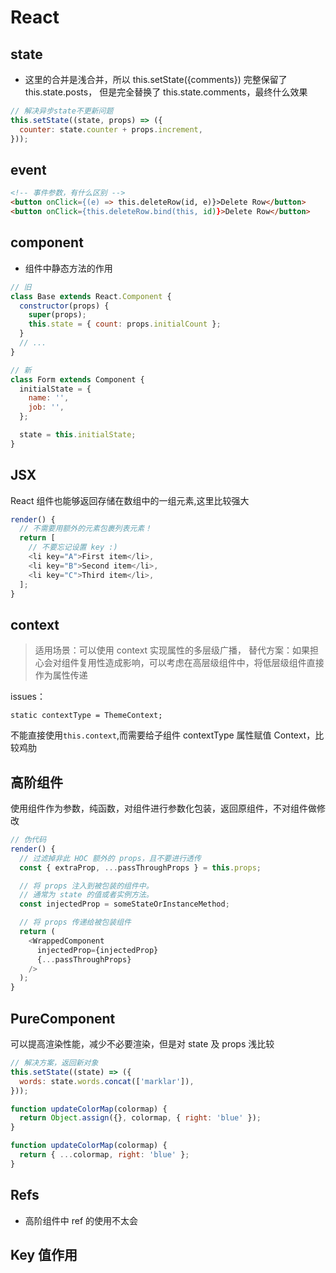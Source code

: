 <!--
 * @Author: your name
 * @Date: 2020-11-09 10:47:11
 * @LastEditTime: 2020-11-12 17:42:47
 * @LastEditors: Please set LastEditors
 * @Description: In User Settings Edit
 * @FilePath: \react-note\issues.md
-->

# React

## state

- 这里的合并是浅合并，所以 this.setState({comments}) 完整保留了 this.state.posts， 但是完全替换了 this.state.comments，最终什么效果

```javascript
// 解决异步state不更新问题
this.setState((state, props) => ({
  counter: state.counter + props.increment,
}));
```

## event

```html
<!-- 事件参数，有什么区别 -->
<button onClick={(e) => this.deleteRow(id, e)}>Delete Row</button>
<button onClick={this.deleteRow.bind(this, id)}>Delete Row</button>
```

## component

- 组件中静态方法的作用

```javascript
// 旧
class Base extends React.Component {
  constructor(props) {
    super(props);
    this.state = { count: props.initialCount };
  }
  // ...
}

// 新
class Form extends Component {
  initialState = {
    name: '',
    job: '',
  };

  state = this.initialState;
}
```

## JSX

React 组件也能够返回存储在数组中的一组元素,这里比较强大

```javascript
render() {
  // 不需要用额外的元素包裹列表元素！
  return [
    // 不要忘记设置 key :)
    <li key="A">First item</li>,
    <li key="B">Second item</li>,
    <li key="C">Third item</li>,
  ];
}
```

## context

> 适用场景：可以使用 context 实现属性的多层级广播，
> 替代方案：如果担心会对组件复用性造成影响，可以考虑在高层级组件中，将低层级组件直接作为属性传递

issues：

```javascrirpt
static contextType = ThemeContext;
```

不能直接使用`this.context`,而需要给子组件 contextType 属性赋值 Context，比较鸡肋

## 高阶组件

使用组件作为参数，纯函数，对组件进行参数化包装，返回原组件，不对组件做修改

```javascript
// 伪代码
render() {
  // 过滤掉非此 HOC 额外的 props，且不要进行透传
  const { extraProp, ...passThroughProps } = this.props;

  // 将 props 注入到被包装的组件中。
  // 通常为 state 的值或者实例方法。
  const injectedProp = someStateOrInstanceMethod;

  // 将 props 传递给被包装组件
  return (
    <WrappedComponent
      injectedProp={injectedProp}
      {...passThroughProps}
    />
  );
}
```

## PureComponent

可以提高渲染性能，减少不必要渲染，但是对 state 及 props 浅比较

```javascript
// 解决方案，返回新对象
this.setState((state) => ({
  words: state.words.concat(['marklar']),
}));

function updateColorMap(colormap) {
  return Object.assign({}, colormap, { right: 'blue' });
}

function updateColorMap(colormap) {
  return { ...colormap, right: 'blue' };
}
```

## Refs

- 高阶组件中 ref 的使用不太会

## Key 值作用
